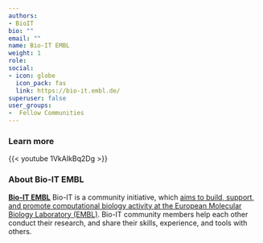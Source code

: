 ```yaml
---
authors:
- BioIT
bio: ""
email: ""
name: Bio-IT EMBL
weight: 1
role: 
social:
- icon: globe
  icon_pack: fas
  link: https://bio-it.embl.de/
superuser: false
user_groups:
-  Fellow Communities
---
```


### Learn more

{{< youtube 1VkAIkBq2Dg >}} 

### About Bio-IT EMBL

**[Bio-IT EMBL](https://bio-it.embl.de/)** Bio-IT is a community initiative, which [aims to build, support, and promote computational biology activity at the European Molecular Biology Laboratory (EMBL)](https://bio-it.embl.de/about-the-bio-it-project/). Bio-IT community members help each other conduct their research, and share their skills, experience, and tools with others. 



